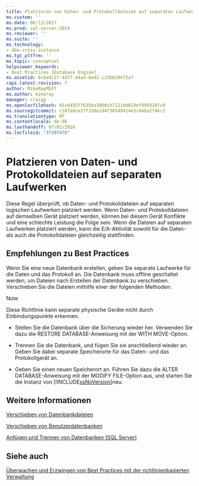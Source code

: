 ```yaml
---
title: Platzieren von Daten- und Protokolldateien auf separaten Laufwerken | Microsoft-Dokumentation
ms.custom: ''
ms.date: 06/13/2017
ms.prod: sql-server-2014
ms.reviewer: ''
ms.suite: ''
ms.technology:
- dbe-cross-instance
ms.tgt_pltfrm: ''
ms.topic: conceptual
helpviewer_keywords:
- Best Practices [Database Engine]
ms.assetid: 6cbedc27-4d77-44ad-bed2-c23b628475a7
caps.latest.revision: 7
author: MikeRayMSFT
ms.author: mikeray
manager: craigg
ms.openlocfilehash: b5c6455ff635ba3000cb7121eb02def995d28fc0
ms.sourcegitcommit: c18fadce27f330e1d4f36549414e5c84ba2f46c2
ms.translationtype: MT
ms.contentlocale: de-DE
ms.lasthandoff: 07/02/2018
ms.locfileid: "37307470"
---
```

# <a name="place-data-and-log-files-on-separate-drives"></a>Platzieren von Daten- und Protokolldateien auf separaten Laufwerken
  Diese Regel überprüft, ob Daten- und Protokolldateien auf separaten logischen Laufwerken platziert werden. Wenn Daten- und Protokolldateien auf demselben Gerät platziert werden, können bei diesem Gerät Konflikte und eine schlechte Leistung die Folge sein. Wenn die Dateien auf separaten Laufwerken platziert werden, kann die E/A-Aktivität sowohl für die Daten- als auch die Protokolldateien gleichzeitig stattfinden.  
  
## <a name="best-practices-recommendations"></a>Empfehlungen zu Best Practices  
 Wenn Sie eine neue Datenbank erstellen, geben Sie separate Laufwerke für die Daten und das Protokoll an. Die Datenbank muss offline geschaltet werden, um Dateien nach Erstellen der Datenbank zu verschieben. Verschieben Sie die Dateien mithilfe einer der folgenden Methoden:  
  
> [!NOTE]  
>  Diese Richtlinie kann separate physische Geräte nicht durch Einbindungspunkte erkennen.  
  
-   Stellen Sie die Datenbank über die Sicherung wieder her. Verwenden Sie dazu die RESTORE DATABASE-Anweisung mit der WITH MOVE-Option.  
  
-   Trennen Sie die Datenbank, und fügen Sie sie anschließend wieder an. Geben Sie dabei separate Speicherorte für das Daten- und das Protokollgerät an.  
  
-   Geben Sie einen neuen Speicherort an. Führen Sie dazu die ALTER DATABASE-Anweisung mit der MODIFY FILE-Option aus, und starten Sie die Instanz von [!INCLUDE[ssNoVersion](../../includes/ssnoversion-md.md)]neu.  
  
## <a name="for-more-information"></a>Weitere Informationen  
 [Verschieben von Datenbankdateien](../databases/move-database-files.md)  
  
 [Verschieben von Benutzerdatenbanken](../databases/move-user-databases.md)  
  
 [Anfügen und Trennen von Datenbanken &#40;SQL Server&#41;](../databases/database-detach-and-attach-sql-server.md)  
  
## <a name="see-also"></a>Siehe auch  
 [Überwachen und Erzwingen von Best Practices mit der richtlinienbasierten Verwaltung](monitor-and-enforce-best-practices-by-using-policy-based-management.md)  
  
  
